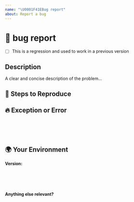 ```yaml
---
name: "\U0001F41EBug report"
about: Report a bug
---
```


<!--
✋✋✋✋✋✋✋✋✋✋✋✋✋✋✋✋✋✋✋✋✋✋✋✋✋✋✋✋✋

Hi! 👋 Thanks for your participation with Virtru.

To ensure the most expedient support, please search open and closed issues
before submitting a new one. Existing issues often contain information about
workarounds, resolution, or progress updates.

✋✋✋✋✋✋✋✋✋✋✋✋✋✋✋✋✋✋✋✋✋✋✋✋✋✋✋✋✋
-->

# 🐞 bug report

- [ ] This is a regression and used to work in a previous version

## Description

<!-- ✍️--> A clear and concise description of the problem...

## 🔬 Steps to Reproduce

<!--
Please provide the steps to reproduce the issue. Samples are extremely helpful, please consider providing one:

- https://stackblitz.com
- https://jsfiddle.net/
-->
<!-- ✍️-->

## 🔥 Exception or Error

<pre><code>
<!-- If the issue is accompanied by an exception or an error, please share it below: -->
<!-- ✍️-->

</code></pre>

## 🌍 Your Environment

**Version:**

<pre><code>
<!-- run `node -pe "require('./package.json').version"` and paste output below -->
<!-- ✍️-->

</code></pre>

**Anything else relevant?**

<!-- Is this a browser specific issue? If so, please specify the browser and version. -->
<!-- ✍️-->
